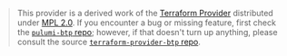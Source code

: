 > This provider is a derived work of the [Terraform Provider](https://github.com/SAP/terraform-provider-btp)
> distributed under [MPL 2.0](https://www.mozilla.org/en-US/MPL/2.0/). If you encounter a bug or missing feature,
> first check the [`pulumi-btp` repo](https://github.com/lechnerc77/pulumi-btp/issues); however, if that doesn't turn up anything,
> please consult the source [`terraform-provider-btp` repo](https://github.com/SAP/terraform-provider-btp/issues).